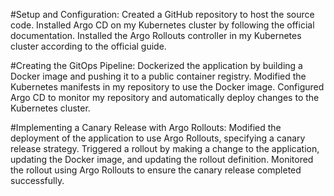 #Setup and Configuration:
Created a GitHub repository to host the source code.
Installed Argo CD on my Kubernetes cluster by following the official documentation.
Installed the Argo Rollouts controller in my Kubernetes cluster according to the official guide.

#Creating the GitOps Pipeline:
Dockerized the application by building a Docker image and pushing it to a public container registry.
Modified the Kubernetes manifests in my repository to use the Docker image.
Configured Argo CD to monitor my repository and automatically deploy changes to the Kubernetes cluster.

#Implementing a Canary Release with Argo Rollouts:
Modified the deployment of the application to use Argo Rollouts, specifying a canary release strategy.
Triggered a rollout by making a change to the application, updating the Docker image, and updating the rollout definition.
Monitored the rollout using Argo Rollouts to ensure the canary release completed successfully.
